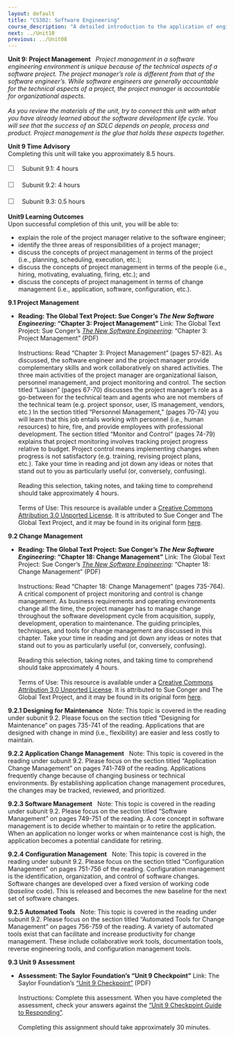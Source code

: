 ```yaml
---
layout: default
title: "CS302: Software Engineering"
course_description: "A detailed introduction to the application of engineering approach to computer software design and development. Topics include life cycle models, software requirements, specification, conceptual model design, detailed design, validation and verification, design quality assurance, software design/development environments, and project management."
next: ../Unit10
previous: ../Unit08
---
```

**Unit 9: Project Management** <span id="9"></span> 
*Project management in a software engineering environment is unique
because of the technical aspects of a software project. The project
manager’s role is different from that of the software engineer’s. While
software engineers are generally accountable for the technical aspects
of a project, the project manager is accountable for organizational
aspects.*  
    
 *As you review the materials of the unit, try to connect this unit with
what you have already learned about the software development life cycle.
You will see that the success of an SDLC depends on people, process and
product. Project management is the glue that holds these aspects
together.*

**Unit 9 Time Advisory**  
Completing this unit will take you approximately 8.5 hours.  
  
 <span
style="color: rgb(85, 85, 85); font-family: 'Myriad Pro', 'Gill Sans', 'Gill Sans MT', Calibri, sans-serif; font-size: 16px; line-height: 24px;">☐
   </span>Subunit 9.1: 4 hours  
  
 <span
style="color: rgb(85, 85, 85); font-family: 'Myriad Pro', 'Gill Sans', 'Gill Sans MT', Calibri, sans-serif; font-size: 16px; line-height: 24px;">☐
   </span>Subunit 9.2: 4 hours  
  
 <span
style="color: rgb(85, 85, 85); font-family: 'Myriad Pro', 'Gill Sans', 'Gill Sans MT', Calibri, sans-serif; font-size: 16px; line-height: 24px;">☐
   </span>Subunit 9.3: 0.5 hours

**Unit9 Learning Outcomes**  
Upon successful completion of this unit, you will be able to:  
-   explain the role of the project manager relative to the software
    engineer;
-   identify the three areas of responsibilities of a project manager;
-   discuss the concepts of project management in terms of the project
    (i.e., planning, scheduling, execution, etc.);
-   discuss the concepts of project management in terms of the people
    (i.e., hiring, motivating, evaluating, firing, etc.); and
-   discuss the concepts of project management in terms of change
    management (i.e., application, software, configuration, etc.).

**9.1 Project Management** <span id="9.1"></span> 
-   **Reading: The Global Text Project: Sue Conger’s *The New Software
    Engineering*: “Chapter 3: Project Management”**
    Link: The Global Text Project: Sue Conger’s [*The New Software
    Engineering*](http://dl.dropbox.com/u/31779972/The%20New%20Software%20Engineering.pdf):
    “Chapter 3: Project Management” (PDF)  
        
     Instructions: Read “Chapter 3: Project Management” (pages 57-82).
    As discussed, the software engineer and the project manager provide
    complementary skills and work collaboratively on shared activities.
    The three main activities of the project manager are organizational
    liaison, personnel management, and project monitoring and
    control. The section titled “Liaison” (pages 67-70) discusses the
    project manager’s role as a go-between for the technical team and
    agents who are not members of the technical team (e.g. project
    sponsor, user, IS management, vendors, etc.) In the section titled
    “Personnel Management,” (pages 70-74) you will learn that this job
    entails working with personnel (i.e., human resources) to hire,
    fire, and provide employees with professional development. The
    section titled “Monitor and Control” (pages 74-79) explains that
    project monitoring involves tracking project progress relative to
    budget. Project control means implementing changes when progress is
    not satisfactory (e.g. training, revising project plans, etc.). Take
    your time in reading and jot down any ideas or notes that stand out
    to you as particularly useful (or, conversely, confusing).  
        
     Reading this selection, taking notes, and taking time to comprehend
    should take approximately 4 hours.  
        
     Terms of Use: This resource is available under a [Creative Commons
    Attribution 3.0 Unported
    License](http://creativecommons.org/licenses/by/3.0/). It is
    attributed to Sue Conger and The Global Text Project, and it may be
    found in its original form
    [here](http://dl.dropbox.com/u/31779972/The%20New%20Software%20Engineering.pdf).

**9.2 Change Management** <span id="9.2"></span> 
-   **Reading: The Global Text Project: Sue Conger’s *The New Software
    Engineering*: “Chapter 18: Change Management”**
    Link: The Global Text Project: Sue Conger’s [*The New Software
    Engineering*](http://dl.dropbox.com/u/31779972/The%20New%20Software%20Engineering.pdf):
    “Chapter 18: Change Management” (PDF)  
        
     Instructions: Read “Chapter 18: Change Management” (pages 735-764).
    A critical component of project monitoring and control is change
    management. As business requirements and operating environments
    change all the time, the project manager has to manage change
    throughout the software development cycle from acquisition, supply,
    development, operation to maintenance. The guiding principles,
    techniques, and tools for change management are discussed in this
    chapter. Take your time in reading and jot down any ideas or notes
    that stand out to you as particularly useful (or, conversely,
    confusing).  
        
     Reading this selection, taking notes, and taking time to comprehend
    should take approximately 4 hours.  
        
     Terms of Use: This resource is available under a [Creative Commons
    Attribution 3.0 Unported
    License](http://creativecommons.org/licenses/by/3.0/). It is
    attributed to Sue Conger and The Global Text Project, and it may be
    found in its original form
    [here](http://dl.dropbox.com/u/31779972/The%20New%20Software%20Engineering.pdf).

**9.2.1 Designing for Maintenance** <span id="9.2.1"></span> 
Note: This topic is covered in the reading under subunit 9.2. Please
focus on the section titled “Designing for Maintenance” on pages 735-741
of the reading. Applications that are designed with change in mind
(i.e., flexibility) are easier and less costly to maintain.

**9.2.2 Application Change Management** <span id="9.2.2"></span> 
Note: This topic is covered in the reading under subunit 9.2. Please
focus on the section titled “Application Change Management” on pages
741-749 of the reading. Applications frequently change because of
changing business or technical environments. By establishing application
change management procedures, the changes may be tracked, reviewed, and
prioritized.

**9.2.3 Software Management** <span id="9.2.3"></span> 
Note: This topic is covered in the reading under subunit 9.2. Please
focus on the section titled “Software Management” on pages 749-751 of
the reading. A core concept in software management is to decide whether
to maintain or to retire the application. When an application no longer
works or when maintenance cost is high, the application becomes a
potential candidate for retiring.

**9.2.4 Configuration Management** <span id="9.2.4"></span> 
Note: This topic is covered in the reading under subunit 9.2. Please
focus on the section titled “Configuration Management” on pages 751-756
of the reading. Configuration management is the identification,
organization, and control of software changes. Software changes are
developed over a fixed version of working code (*baseline* code). This
is released and becomes the new baseline for the next set of software
changes.

**9.2.5 Automated Tools** <span id="9.2.5"></span> 
Note: This topic is covered in the reading under subunit 9.2. Please
focus on the section titled “Automated Tools for Change Management” on
pages 756-759 of the reading. A variety of automated tools exist that
can facilitate and increase productivity for change management. These
include collaborative work tools, documentation tools, reverse
engineering tools, and configuration management tools.

**9.3 Unit 9 Assessment** <span id="9.3"></span> 
-   **Assessment: The Saylor Foundation’s “Unit 9 Checkpoint”**
    Link: The Saylor Foundation’s [“Unit 9
    Checkpoint”](http://www.saylor.org/site/wp-content/uploads/2013/10/CS302-OC-Unit-9-PRVFINAL.pdf) (PDF)  
        
     Instructions: Complete this assessment. When you have completed the
    assessment, check your answers against the [“Unit 9 Checkpoint Guide
    to
    Responding”](http://www.saylor.org/site/wp-content/uploads/2013/10/CS302-OC-Unit-9-Answer-Key-PRVFINAL.pdf).  
        
     Completing this assignment should take approximately 30 minutes.



